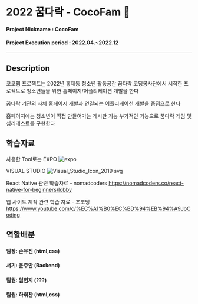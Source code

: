 # 2022 꿈다락 - CocoFam 👴

#### Project Nickname : CocoFam
#### Project Execution period : 2022.04.~2022.12
-----------------------
## Description

코코팸 프로젝트는 2022년 홍제동 청소년 활동공간 꿈다락 코딩봉사단에서 시작한 프로젝트로 청소년들을 위한 홈페이지/어플리케이션 개발을 한다

꿈다락 기관의 자체 홈페이지 개발과 연결되는 어플리케이션 개발을 중점으로 한다

홈페이지에는 청소년이 직접 만들어가는 게시판 기능
부가적인 기능으로 꿈다락 게임 및 심리테스트를 구현한다



## 학습자료

사용한 Tool로는 EXPO
![expo](https://user-images.githubusercontent.com/67059713/174424186-56c6cae0-1af0-4e98-8f80-9b64e48b4087.png)

VISUAL STUDIO
![Visual_Studio_Icon_2019 svg](https://user-images.githubusercontent.com/67059713/174424188-311de90f-e205-4f9b-b13c-e7261961678f.png)


React Native 관련 학습자료 - nomadcoders
https://nomadcoders.co/react-native-for-beginners/lobby

웹 사이트 제작 관련 학습 자료 - 조코딩
https://www.youtube.com/c/%EC%A1%B0%EC%BD%94%EB%94%A9JoCoding



## 역할배분

#### 팀장: 손유진 (html,css)
#### 서기: 윤주안 (Backend)
#### 팀원: 임현지 (???)
#### 팀원: 하휘찬 (html,css)






